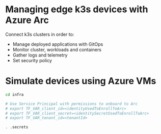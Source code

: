 # Managing edge k3s devices with Azure Arc
Connect k3s clusters in order to:
- Manage deployed applications with GitOps
- Monitor cluster, workloads and containers
- Gather logs and telemetry
- Set security policy

# Simulate devices using Azure VMs

```bash
cd infra

# Use Service Principal with permissions to onboard to Arc
# export TF_VAR_client_id=<identityUsedToEnrollToArc>
# export TF_VAR_client_secret=<identitySecretUsedToEnrollToArc>
# export TF_VAR_tenant_id=<tenantId>

. .secrets
```